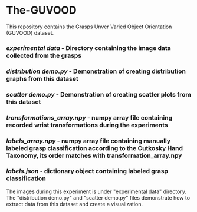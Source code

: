 # The-GUVOOD

This repository contains the Grasps Unver Varied Object Orientation (GUVOOD) dataset.

### ***experimental data*** - Directory containing the image data collected from the grasps
### ***distribution demo.py*** - Demonstration of creating distribution graphs from this dataset
### ***scatter demo.py*** - Demonstration of creating scatter plots from this dataset
### ***transformations_array.npy*** - numpy array file containing recorded wrist transformations during the experiments
### ***labels_array.npy*** - numpy array file containing manually labeled grasp classification according to the Cutkosky Hand Taxonomy, its order matches with transformation_array.npy
### ***labels.json*** - dictionary object containing labeled grasp classification

The images during this experiment is under "experimental data" directory. The "distribution demo.py" and "scatter demo.py" files demonstrate how to extract data from this dataset and create a visualization. 
